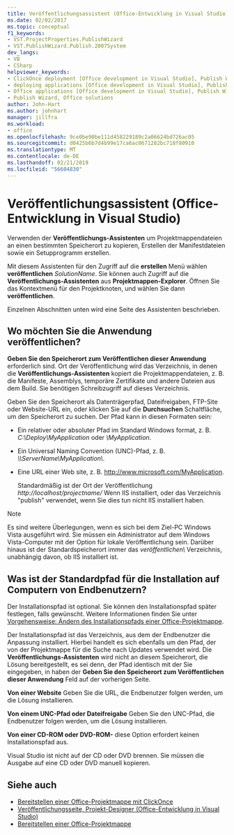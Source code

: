 ```yaml
---
title: Veröffentlichungsassistent (Office-Entwicklung in Visual Studio)
ms.date: 02/02/2017
ms.topic: conceptual
f1_keywords:
- VST.ProjectProperties.PublishWizard
- VST.PublishWizard.Publish.2007System
dev_langs:
- VB
- CSharp
helpviewer_keywords:
- ClickOnce deployment [Office development in Visual Studio], Publish Wizard
- deploying applications [Office development in Visual Studio], Publish Wizard
- Office applications [Office development in Visual Studio], Publish Wizard
- Publish Wizard, Office solutions
author: John-Hart
ms.author: johnhart
manager: jillfra
ms.workload:
- office
ms.openlocfilehash: 9ce0be90be111d458229189c2a06624bd726ac05
ms.sourcegitcommit: d0425b6b7d4b99e17ca6ac0671282bc718f80910
ms.translationtype: MT
ms.contentlocale: de-DE
ms.lasthandoff: 02/21/2019
ms.locfileid: "56604830"
---
```

# <a name="publish-wizard-office-development-in-visual-studio"></a>Veröffentlichungsassistent (Office-Entwicklung in Visual Studio)
  Verwenden der **Veröffentlichungs-Assistenten** um Projektmappendateien an einen bestimmten Speicherort zu kopieren, Erstellen der Manifestdateien sowie ein Setupprogramm erstellen.

 Mit diesem Assistenten für den Zugriff auf die **erstellen** Menü wählen **veröffentlichen** *SolutionName*. Sie können auch Zugriff auf die **Veröffentlichungs-Assistenten** aus **Projektmappen-Explorer**. Öffnen Sie das Kontextmenü für den Projektknoten, und wählen Sie dann **veröffentlichen**.

 Einzelnen Abschnitten unten wird eine Seite des Assistenten beschrieben.

## <a name="where-do-you-want-to-publish-the-application"></a>Wo möchten Sie die Anwendung veröffentlichen?
 **Geben Sie den Speicherort zum Veröffentlichen dieser Anwendung** erforderlich sind. Ort der Veröffentlichung wird das Verzeichnis, in denen die **Veröffentlichungs-Assistenten** kopiert die Projektmappendateien, z. B. die Manifeste, Assemblys, temporäre Zertifikate und andere Dateien aus dem Build. Sie benötigen Schreibzugriff auf dieses Verzeichnis.

 Geben Sie den Speicherort als Datenträgerpfad, Dateifreigaben, FTP-Site oder Website-URL ein, oder klicken Sie auf die **Durchsuchen** Schaltfläche, um den Speicherort zu suchen. Der Pfad kann in diesen Formaten sein:

- Ein relativer oder absoluter Pfad im Standard Windows format, z. B. *C:\Deploy\MyApplication* oder *\MyApplication*.

- Ein Universal Naming Convention (UNC)-Pfad, z. B.  *\\\ServerName\MyApplication\\*.

- Eine URL einer Web site, z. B. http://www.microsoft.com/MyApplication.

  Standardmäßig ist der Ort der Veröffentlichung *http://localhost/projectname/* Wenn IIS installiert, oder das Verzeichnis "publish\" verwendet, wenn Sie dies tun nicht IIS installiert haben.

> [!NOTE]
>  Es sind weitere Überlegungen, wenn es sich bei dem Ziel-PC Windows Vista ausgeführt wird. Sie müssen ein Administrator auf dem Windows Vista-Computer mit der Option für lokale Veröffentlichung sein. Darüber hinaus ist der Standardspeicherort immer das *veröffentlichen\\*  Verzeichnis, unabhängig davon, ob IIS installiert ist.

## <a name="what-is-the-default-installation-path-on-end-user-computers"></a>Was ist der Standardpfad für die Installation auf Computern von Endbenutzern?
 Der Installationspfad ist optional. Sie können den Installationspfad später festlegen, falls gewünscht. Weitere Informationen finden Sie unter [Vorgehensweise: Ändern des Installationspfads einer Office-Projektmappe](https://msdn.microsoft.com/d0eaa07b-2d72-4902-899f-2f9fb165b8fd).

 Der Installationspfad ist das Verzeichnis, aus dem der Endbenutzer die Anpassung installiert. Hierbei handelt es sich ebenfalls um den Pfad, der von der Projektmappe für die Suche nach Updates verwendet wird. Die **Veröffentlichungs-Assistenten** wird nicht an diesem Speicherort, die Lösung bereitgestellt, es sei denn, der Pfad identisch mit der Sie eingegeben, in haben der **Geben Sie den Speicherort zum Veröffentlichen dieser Anwendung** Feld auf der vorherigen Seite.

 **Von einer Website** Geben Sie die URL, die Endbenutzer folgen werden, um die Lösung installieren.

 **Von einem UNC-Pfad oder Dateifreigabe** Geben Sie den UNC-Pfad, die Endbenutzer folgen werden, um die Lösung installieren.

 **Von einer CD-ROM oder DVD-ROM-** diese Option erfordert keinen Installationspfad aus.

 Visual Studio ist nicht auf der CD oder DVD brennen. Sie müssen die Ausgabe auf eine CD oder DVD manuell kopieren.

## <a name="see-also"></a>Siehe auch
- [Bereitstellen einer Office-Projektmappe mit ClickOnce](../vsto/deploying-an-office-solution-by-using-clickonce.md)
- [Veröffentlichungsseite, Projekt-Designer &#40;Office-Entwicklung in Visual Studio&#41;](../vsto/publish-page-project-designer-office-development-in-visual-studio.md)
- [Bereitstellen einer Office-Projektmappe](../vsto/deploying-an-office-solution.md)
